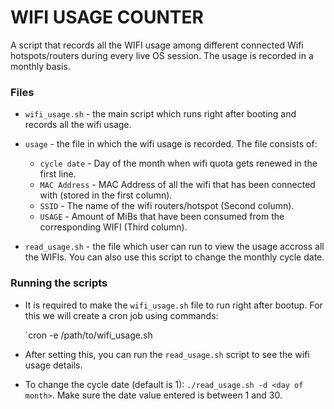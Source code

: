 # WIFI USAGE COUNTER

A script that records all the WIFI usage among different connected Wifi hotspots/routers during every live OS session. The usage is recorded in a monthly basis.

### Files
- `wifi_usage.sh` - the main script which runs right after booting and records all the wifi usage.

- `usage` - the file in which the wifi usage is recorded. The file consists of:
    - `cycle date` - Day of the month when wifi quota gets renewed in the first line.
    - `MAC Address` - MAC Address of all the wifi that has been connected with (stored in the first column).
    - `SSID` - The name of the wifi routers/hotspot (Second column).
    - `USAGE` - Amount of MiBs that have been consumed from the corresponding WIFI (Third column).

- `read_usage.sh` - the file which user can run to view the usage accross all the WIFIs. You can also use this script to change the monthly cycle date.

### Running the scripts

- It is required to make the `wifi_usage.sh` file to run right after bootup. For this we will create a cron job using commands:

	`cron -e /path/to/wifi_usage.sh

- After setting this, you can run the `read_usage.sh` script to see the wifi usage details.
- To change the cycle date (default is 1): `./read_usage.sh -d <day of month>`. Make sure the date value entered is between 1 and 30.

